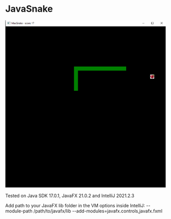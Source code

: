 # JavaSnake
![2048](https://github.com/maotek/JavaSnake/blob/main/img/img.png)

Tested on Java SDK 17.0.1, JavaFX 21.0.2 and IntelliJ 2021.2.3

Add path to your JavaFX lib folder in the VM options inside IntelliJ:
--module-path
/path/to/javafx/lib
--add-modules=javafx.controls,javafx.fxml
